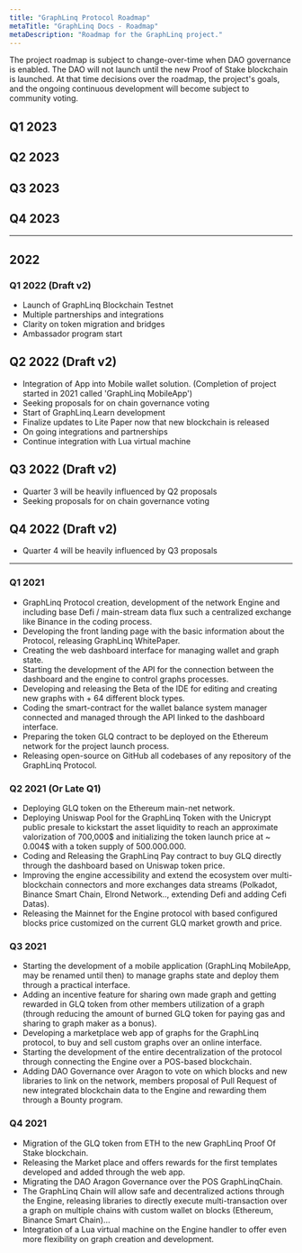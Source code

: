 ```yaml
---
title: "GraphLinq Protocol Roadmap"
metaTitle: "GraphLinq Docs - Roadmap"
metaDescription: "Roadmap for the GraphLinq project."
---
```


The project roadmap is subject to change-over-time when DAO governance is enabled. The DAO will not launch until the new Proof of Stake blockchain is launched. At that time decisions over the roadmap, the project's goals, and the ongoing continuous development will become subject to community voting.

## Q1 2023

## Q2 2023

## Q3 2023

## Q4 2023

---

## 2022

### Q1 2022 (Draft v2)

- Launch of GraphLinq Blockchain Testnet
- Multiple partnerships and integrations
- Clarity on token migration and bridges
- Ambassador program start

## Q2 2022 (Draft v2)

- Integration of App into Mobile wallet solution. (Completion of project started in 2021 called 'GraphLinq MobileApp')
- Seeking proposals for on chain governance voting
- Start of GraphLinq.Learn development
- Finalize updates to Lite Paper now that new blockchain is released
- On going integrations and partnerships
- Continue integration with Lua virtual machine

## Q3 2022 (Draft v2)

- Quarter 3 will be heavily influenced by Q2 proposals
- Seeking proposals for on chain governance voting

## Q4 2022 (Draft v2)

- Quarter 4 will be heavily influenced by Q3 proposals

---

### Q1 2021
- GraphLinq Protocol creation, development of the network Engine and including base Defi / main-stream data flux such a centralized exchange like Binance in the coding process.
- Developing the front landing page with the basic information about the Protocol, releasing GraphLinq WhitePaper.
- Creating the web dashboard interface for managing wallet and graph state.
- Starting the development of the API for the connection between the dashboard and the engine to control graphs processes.
- Developing and releasing the Beta of the IDE for editing and creating new graphs with + 64 different block types.
- Coding the smart-contract for the wallet balance system manager connected and managed through the API linked to the dashboard interface.
- Preparing the token GLQ contract to be deployed on the Ethereum network for the project launch process.
- Releasing open-source on GitHub all codebases of any repository of the GraphLinq Protocol.

### Q2 2021 (Or Late Q1)
- Deploying GLQ token on the Ethereum main-net network.
- Deploying Uniswap Pool for the GraphLinq Token with the Unicrypt public presale to kickstart the asset liquidity to reach an approximate
 valorization of 700,000$ and initializing the token launch price at ~ 0.004$ with a token supply of 500.000.000.
- Coding and Releasing the GraphLinq Pay contract to buy GLQ directly through the dashboard based on Uniswap token price.
- Improving the engine accessibility and extend the ecosystem over multi-blockchain connectors and more exchanges data streams (Polkadot, Binance Smart Chain,
Elrond Network.., extending Defi and adding Cefi Datas).
- Releasing the Mainnet for the Engine protocol with based configured blocks price customized on the current GLQ market growth and price.

### Q3 2021
- Starting the development of a mobile application (GraphLinq MobileApp, may be renamed until then) to manage graphs state and deploy them through a practical interface.
- Adding an incentive feature for sharing own made graph and getting rewarded in GLQ token from other members utilization of a graph (through reducing the amount of burned GLQ token for paying gas and sharing to graph maker as a bonus).
- Developing a marketplace web app of graphs for the GraphLinq protocol, to buy and sell custom graphs over an online interface.
- Starting the development of the entire decentralization of the protocol through connecting the Engine over a POS-based blockchain.
- Adding DAO Governance over Aragon to vote on which blocks and new libraries to link on the network, members proposal of Pull Request of new integrated blockchain data to the Engine and rewarding them through a Bounty program.


### Q4 2021
- Migration of the GLQ token from ETH to the new GraphLinq Proof Of Stake blockchain.
- Releasing the Market place and offers rewards for the first templates developed and added through the web app.
- Migrating the DAO Aragon Governance over the POS GraphLinqChain.
- The GraphLinq Chain will allow safe and decentralized actions through the Engine, releasing libraries to directly execute multi-transaction over a graph
on multiple chains with custom wallet on blocks (Ethereum, Binance Smart Chain)...
- Integration of a Lua virtual machine on the Engine handler to offer even more flexibility on graph creation and development.

